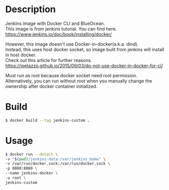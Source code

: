 # Description
Jenkins image with Docker CLI and BlueOcean.  
This image is from jenkins tutorial. You can find here.  
https://www.jenkins.io/doc/book/installing/docker/  

However, this image doesn't use Docker-in-docker(a.k.a. dind).  
Instead, this uses host docker socket, so image built from jenkins will install in host docker.  
Check out this article for further reasons.  
https://jpetazzo.github.io/2015/09/03/do-not-use-docker-in-docker-for-ci/  

Must run as root because docker socket need root permission.  
Alternatively, you can run without root when you manually change the ownership after docker container initialized.
# Build
``` sh
$ docker build --tag jenkins-custom .
```

# Usage
``` sh
$ docker run --detach \
-v "$(pwd)/jenkins-data:/var/jenkins_home" \
-v /var/run/docker.sock:/var/run/docker.sock \
-p 8080:8080 \
--name jenkins-docker \
-u root \
jenkins-custom
```

